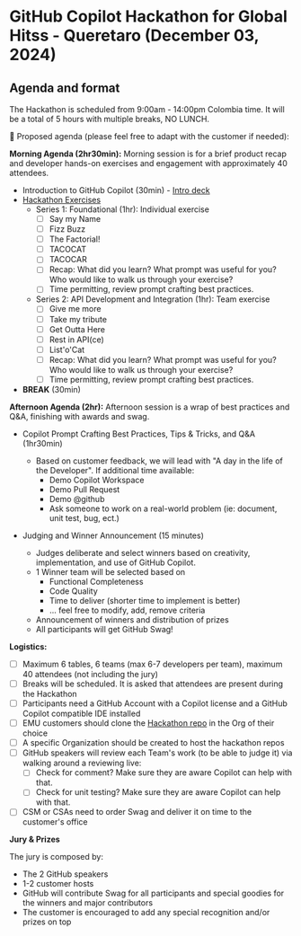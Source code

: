 # GitHub Copilot Hackathon for Global Hitss - Queretaro (December 03, 2024)

## Agenda and format

The Hackathon is scheduled from 9:00am - 14:00pm Colombia time. It will be a total of 5 hours with multiple breaks, NO LUNCH.   


📓 Proposed agenda (please feel free to adapt with the customer if needed):


**Morning Agenda (2hr30min):**
Morning session is for a brief product recap and developer hands-on exercises and engagement with approximately 40 attendees.

- Introduction to GitHub Copilot (30min) - [Intro deck](https://microsoft-my.sharepoint.com/:p:/p/samuelqassom/Ea61OySYajxFpCf-zO5EinsBbh6vL7dcdtnOOeqa4RMa-w?e=2GQkD6)
- [Hackathon Exercises](https://github.com/clever-org-name/MSFT-github-copilot-Hackathon/blob/main/README.md)
    - Series 1: Foundational (1hr): Individual exercise
        - [ ] Say my Name
        - [ ] Fizz Buzz
        - [ ] The Factorial!
        - [ ] TACOCAT
        - [ ] TACOCAR
        - [ ] Recap: What did you learn? What prompt was useful for you? Who would like to walk us through your exercise?
        - [ ] Time permitting, review prompt crafting best practices. 

    - Series 2: API Development and Integration (1hr): Team exercise
        - [ ] Give me more
        - [ ] Take my tribute
        - [ ] Get Outta Here
        - [ ] Rest in API(ce)
        - [ ] List'o'Cat
        - [ ] Recap: What did you learn? What prompt was useful for you? Who would like to walk us through your exercise?
        - [ ] Time permitting, review prompt crafting best practices. 

- **BREAK** (30min)

**Afternoon Agenda (2hr):**
Afternoon session is a wrap of best practices and Q&A, finishing with awards and swag.

- Copilot Prompt Crafting Best Practices, Tips & Tricks, and Q&A (1hr30min)
    - Based on customer feedback, we will lead with "A day in the life of the Developer". If additional time available:
        - Demo Copilot Workspace
        - Demo Pull Request
        - Demo @github
        - Ask someone to work on a real-world problem (ie: document, unit test, bug, ect.) 

- Judging and Winner Announcement (15 minutes)
    - Judges deliberate and select winners based on creativity, implementation, and use of GitHub Copilot.
    - 1 Winner team will be selected based on
        - Functional Completeness
        - Code Quality
        - Time to deliver (shorter time to implement is better) 
        - ... feel free to modify, add, remove criteria
    - Announcement of winners and distribution of prizes
    - All participants will get GitHub Swag! 


**Logistics:**

- [ ] Maximum 6 tables, 6 teams (max 6-7 developers per team), maximum 40 attendees (not including the jury)
- [ ] Breaks will be scheduled. It is asked that attendees are present during the Hackathon
- [ ] Participants need a GitHub Account with a Copilot license and a GitHub Copilot compatible IDE installed
- [ ] EMU customers should clone the [Hackathon repo](https://github.com/aldo-lares/poi-github-copilot) in the Org of their choice 
- [ ] A specific Organization should be created to host the hackathon repos 
- [ ] GitHub speakers will review each Team's work (to be able to judge it) via walking around a reviewing live:
    - [ ] Check for comment? Make sure they are aware Copilot can help with that.  
    - [ ] Check for unit testing? Make sure they are aware Copilot can help with that.
- [ ] CSM or CSAs need to order Swag and deliver it on time to the customer's office

**Jury & Prizes**

The jury is composed by:
 - The 2 GitHub speakers
 - 1-2 customer hosts 
 - GitHub will contribute Swag for all participants and special goodies for the winners and major contributors
 - The customer is encouraged to add any special recognition and/or prizes on top
